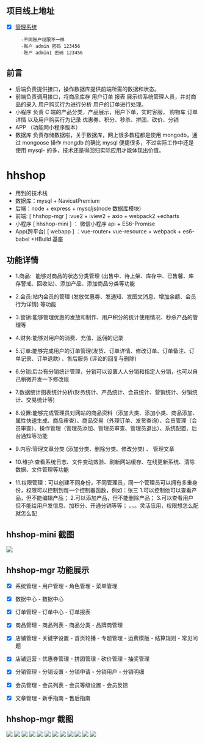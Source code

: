 ## 项目线上地址

- [x] [管理系统](https://www.gjmss.cn/hhshop-mgr/)

        -不同账户权限不一样
        -账户 admin 密码 123456
        -账户 admin1 密码 123456

## 前言

- 后端负责提供接口，操作数据库提供前端所需的数据和状态。
- 前端负责调用接口，将商品库存 用户订单 报表 展示给系统管理人员，并对商品的录入 用户购买行为进行分析 用户的订单进行处理。
- 小程序 负责 C 端的产品分类，产品展示，用户下单，实时客服， 购物车 订单详情 以及用户购买行为记录 优惠券、积分、秒杀、拼团、砍价、分销
- APP （功能同小程序版本）
- 数据库 负责存储数据啦，关于数据库，网上很多教程都是使用 mongodb，通过 mongoose 操作 mongdb 的确比 mysql 便捷很多，不过实际工作中还是使用 mysql- 的多，技术还是得回归实际应用才能体现出价值。

# hhshop

- 用到的技术栈
- 数据库：mysql + NavicatPremium
- 后端：node + express + mysqljs(node 数据库模块)
- 前端: [ hhshop-mgr ] :vue2 + iview2 + axio + webpack2 +echarts
- 小程序 [ hhshop-mini ] ： 微信小程序 api + ES6-Promise
- App(跨平台) [ webapp ] ：vue-router+ vue-resource + webpack + es6-babel +HBuild 基座

## 功能详情

- 1.商品:  能够对商品的状态分类管理 (出售中、待上架、库存中、已售馨、库存警戒、回收站)、添加产品、添加商品分类等功能

- 2.会员:站内会员的管理 (发放优惠劵、发通知、发图文消息、增加余额、会员行为详情) 等功能

- 3.营销:能够管理优惠的发放和制作、用户积分的统计使用情况、秒杀产品的管理等

- 4.财务:能够对用户的消费、充值、返佣的记录

- 5.订单:能够完成用户的订单管理(发货、订单详情、修改订单、订单备注、订单记录、订单退款) 、售后服务 (评论的回复与删除)

- 6.分销:后台有分销统计管理，分销可以设置人人分销和指定人分销，也可以自己稍微开发一下修改规

- 7.数据统计图表统计分析(财务统计、产品统计、会员统计、营销统计、分销统计、交易统计等)

- 8.设置:能够完成管理员对网站的商品资料（添加大类、添加小类、商品添加、属性快速生成、商品审查）、商品交易（外理订单、发货查询）、会员管理（会员审查）、操作管理（管理员添加、管理员审查、管理员退出）、系统配置、后台通知等功能

- 9.内容:管理文章分类 (添加分类、删除分类、修改分类) 、 管理文章

- 10.维护:查看系统日志、文件变动效验、刷新网站缓存、在线更新系统、清除数据、文件管理等功能

- 11.权限管理：可以创建不同身份，不同管理员，同一个管理员可以拥有多重身份，权限可以控制到每一个控制器函数，例如：张三 1.可以控制他可以查看产品，但不能编辑产品； 2.可以添加产品，但不能删除产品； 3.可以查看用户但不能给用户发信息、加积分、开通分销等等； 。。。灵活应用，权限想怎么配就怎么配

## hhshop-mini 截图  

![](https://raw.githubusercontent.com/cinoliu/node-admin-/master/hhshop-mini/1.png)

## hhshop-mgr 功能展示

- [x] 系统管理 - 用户管理 - 角色管理 - 菜单管理

- [x] 数据中心 - 数据中心

- [x] 订单管理 - 订单中心 - 订单报表

* [x] 商品管理 - 商品列表 - 商品分类 - 品牌商管理

* [x] 店铺管理 - 关键字设置 - 首页轮播 - 专题管理 - 运费模版 - 结算规则 - 常见问题

* [x] 店铺运营 - 优惠券管理 - 拼团管理 - 砍价管理 - 抽奖管理

* [x] 分销管理 - 分销设置 - 分销申请 - 分销用户 - 分销明细

- [x] 会员管理 - 会员列表 - 会员等级设置 - 会员反馈

- [x] 文章管理 - 新手指南 - 售后指南

## hhshop-mgr 截图  

![](https://raw.githubusercontent.com/cinoliu/node-admin-/master/hhshop-mgr/1.png)
![](https://raw.githubusercontent.com/cinoliu/node-admin-/master/hhshop-mgr/2.png)
![](https://raw.githubusercontent.com/cinoliu/node-admin-/master/hhshop-mgr/3.png)
![](https://raw.githubusercontent.com/cinoliu/node-admin-/master/hhshop-mgr/4.png)
![](https://raw.githubusercontent.com/cinoliu/node-admin-/master/hhshop-mgr/5.png)
![](https://raw.githubusercontent.com/cinoliu/node-admin-/master/hhshop-mgr/6.png)
![](https://raw.githubusercontent.com/cinoliu/node-admin-/master/hhshop-mgr/7.png)
![](https://raw.githubusercontent.com/cinoliu/node-admin-/master/hhshop-mgr/8.png)
![](https://raw.githubusercontent.com/cinoliu/node-admin-/master/hhshop-mgr/9.png)
![](https://raw.githubusercontent.com/cinoliu/node-admin-/master/hhshop-mgr/10.png)
![](https://raw.githubusercontent.com/cinoliu/node-admin-/master/hhshop-mgr/11.png)
![](https://raw.githubusercontent.com/cinoliu/node-admin-/master/hhshop-mgr/12.png)
